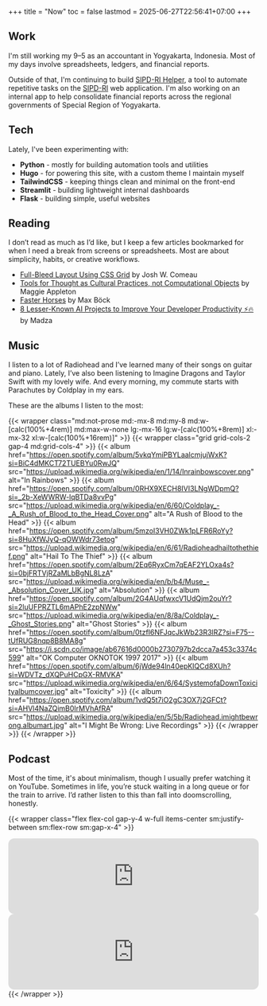 +++
title = "Now"
toc = false
lastmod = 2025-06-27T22:56:41+07:00
+++

## Work

I'm still working my 9–5 as an accountant in Yogyakarta, Indonesia. Most of my days involve spreadsheets, ledgers, and financial reports.

Outside of that, I'm continuing to build [SIPD-RI Helper](https://github.com/odhyp/sipd-ri), a tool to automate repetitive tasks on the [SIPD-RI](https://sipd.kemendagri.go.id/) web application. I'm also working on an internal app to help consolidate financial reports across the regional governments of Special Region of Yogyakarta.

## Tech

Lately, I've been experimenting with:

- **Python** - mostly for building automation tools and utilities
- **Hugo** - for powering this site, with a custom theme I maintain myself
- **TailwindCSS** - keeping things clean and minimal on the front-end
- **Streamlit** - building lightweight internal dashboards
- **Flask** - building simple, useful websites

## Reading

I don’t read as much as I’d like, but I keep a few articles bookmarked for when I need a break from screens or spreadsheets. Most are about simplicity, habits, or creative workflows.

- [Full-Bleed Layout Using CSS Grid](https://www.joshwcomeau.com/css/full-bleed/) by Josh W. Comeau
- [Tools for Thought as Cultural Practices, not Computational Objects](https://maggieappleton.com/tools-for-thought) by Maggie Appleton
- [Faster Horses](https://mxb.dev/blog/faster-horses/) by Max Böck
- [8 Lesser-Known AI Projects to Improve Your Developer Productivity ⚡️🔥](https://dev.to/madza/8-lesser-known-ai-projects-to-improve-your-developer-productivity-4bjb) by Madza

## Music

I listen to a lot of Radiohead and I’ve learned many of their songs on guitar and piano. Lately, I’ve also been listening to Imagine Dragons and Taylor Swift with my lovely wife. And every morning, my commute starts with Parachutes by Coldplay in my ears.

These are the albums I listen to the most:

{{< wrapper class="md:not-prose md:-mx-8 md:my-8 md:w-[calc(100%+4rem)] md:max-w-none lg:-mx-16 lg:w-[calc(100%+8rem)] xl:-mx-32 xl:w-[calc(100%+16rem)]" >}}
{{< wrapper class="grid grid-cols-2 gap-4 md:grid-cols-4" >}}
{{< album href="https://open.spotify.com/album/5vkqYmiPBYLaalcmjujWxK?si=BiC4dMKCT72TUEBYu0RwJQ" src="https://upload.wikimedia.org/wikipedia/en/1/14/Inrainbowscover.png" alt="In Rainbows" >}}
{{< album href="https://open.spotify.com/album/0RHX9XECH8IVI3LNgWDpmQ?si=_2b-XeWWRW-lqBTDa8vvPg" src="https://upload.wikimedia.org/wikipedia/en/6/60/Coldplay_-_A_Rush_of_Blood_to_the_Head_Cover.png" alt="A Rush of Blood to the Head" >}}
{{< album href="https://open.spotify.com/album/5mzoI3VH0ZWk1pLFR6RoYy?si=8HuXfWJyQ-qOWWdr73etog" src="https://upload.wikimedia.org/wikipedia/en/6/61/Radioheadhailtothethief.png" alt="Hail To The Thief" >}}
{{< album href="https://open.spotify.com/album/2Eq6RyxCm7qEAF2YLOxa4s?si=0bjFRTVjRZaMLbBgNL8LzA" src="https://upload.wikimedia.org/wikipedia/en/b/b4/Muse_-_Absolution_Cover_UK.jpg" alt="Absolution" >}}
{{< album href="https://open.spotify.com/album/2G4AUqfwxcV1UdQjm2ouYr?si=2luUFPRZTL6mAPhE2zpNWw" src="https://upload.wikimedia.org/wikipedia/en/8/8a/Coldplay_-_Ghost_Stories.png" alt="Ghost Stories" >}}
{{< album href="https://open.spotify.com/album/0tzfI6NFJqcJkWb23R3lRZ?si=F75--tUfRUG8nqp8B8MA8g" src="https://i.scdn.co/image/ab67616d0000b2730797b2dcca7a453c3374c599" alt="OK Computer OKNOTOK 1997 2017" >}}
{{< album href="https://open.spotify.com/album/6jWde94ln40epKIQCd8XUh?si=WDVTz_dXQPuHCpGX-RMVKA" src="https://upload.wikimedia.org/wikipedia/en/6/64/SystemofaDownToxicityalbumcover.jpg" alt="Toxicity" >}}
{{< album href="https://open.spotify.com/album/1vdQ5t7iO2gC3OX7j2GFCt?si=AHVl4NaZQimB0IrMVhAfRA" src="https://upload.wikimedia.org/wikipedia/en/5/5b/Radiohead.imightbewrong.albumart.jpg" alt="I Might Be Wrong: Live Recordings" >}}
{{< /wrapper >}}
{{< /wrapper >}}

## Podcast

Most of the time, it's about minimalism, though I usually prefer watching it on YouTube. Sometimes in life, you’re stuck waiting in a long queue or for the train to arrive. I’d rather listen to this than fall into doomscrolling, honestly.

{{< wrapper class="flex flex-col gap-y-4 w-full items-center sm:justify-between sm:flex-row sm:gap-x-4" >}}
<iframe data-testid="embed-iframe" style="border-radius:12px" src="https://open.spotify.com/embed/show/6vesMIAKe4rv2MpvTvkWPg/video?utm_source=generator" width="100%" height="152" frameBorder="0" allowfullscreen="" allow="autoplay; clipboard-write; encrypted-media; fullscreen; picture-in-picture" loading="lazy"></iframe>
<iframe data-testid="embed-iframe" style="border-radius:12px" src="https://open.spotify.com/embed/show/41Av6Rq81LfOT3Volz7W9D?utm_source=generator" width="100%" height="152" frameBorder="0" allowfullscreen="" allow="autoplay; clipboard-write; encrypted-media; fullscreen; picture-in-picture" loading="lazy"></iframe>
{{< /wrapper >}}
